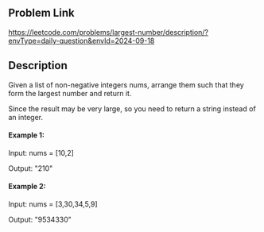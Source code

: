 ## Problem Link

https://leetcode.com/problems/largest-number/description/?envType=daily-question&envId=2024-09-18

## Description

Given a list of non-negative integers nums, arrange them such that they form the largest number and return it.

Since the result may be very large, so you need to return a string instead of an integer.

#### Example 1:

Input: nums = [10,2]

Output: "210"

#### Example 2:

Input: nums = [3,30,34,5,9]

Output: "9534330"
